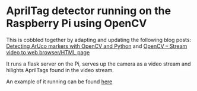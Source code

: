 # AprilTag detector running on the Raspberry Pi using OpenCV

This is cobbled together by adapting and updating the following blog posts:
[Detecting ArUco markers with OpenCV and Python](https://pyimagesearch.com/2020/12/21/detecting-aruco-markers-with-opencv-and-python/)
and [OpenCV – Stream video to web browser/HTML page](https://pyimagesearch.com/2019/09/02/opencv-stream-video-to-web-browser-html-page/)

It runs a flask server on the Pi, serves up the camera as a video stream and hilights
AprilTags found in the video stream.

An example of it running can be found [here](https://photos.app.goo.gl/VYorsbjxdzmJn2f19)
